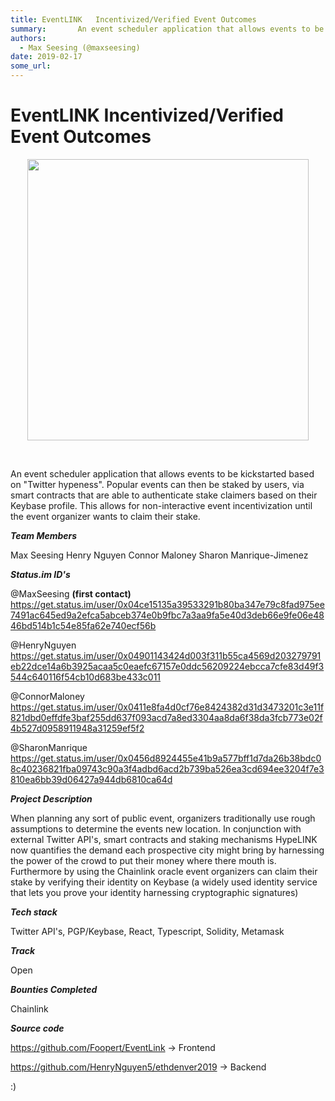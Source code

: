 ```yaml
---
title: EventLINK   Incentivized/Verified Event Outcomes 
summary:       An event scheduler application that allows events to be kickstarted based on Twitter hypeness. Popular events can then be staked by users, via smart contracts that are able to authenticate stake claimers based on their Keybase profile. This allows for non-interactive event incentivization until the event organizer wants to claim their stake. Team Members Max Seesing Henry Nguyen Connor Maloney Sharon Manrique-Jimenez Status.im IDs @MaxSeesing (first contact) https-//get.status.im/user/0x04
authors:
  - Max Seesing (@maxseesing)
date: 2019-02-17
some_url: 
---
```


# EventLINK   Incentivized/Verified Event Outcomes 



<div align="center">
  <img src="https://i.imgur.com/DXdnPqI.jpg" width="450"/>
</div>

&nbsp;
&nbsp;
&nbsp;


An event scheduler application that allows events to be kickstarted based on "Twitter hypeness". Popular events can then be staked by users, via smart contracts that are able to authenticate stake claimers based on their Keybase profile. This allows for non-interactive event incentivization until the event organizer wants to claim their stake.

**_Team Members_**

Max Seesing
Henry Nguyen 
Connor Maloney
Sharon Manrique-Jimenez

**_Status.im ID's_**

@MaxSeesing **(first contact)**  https://get.status.im/user/0x04ce15135a39533291b80ba347e79c8fad975ee7491ac645ed9a2efca5abceb374e0b9fbc7a3aa9fa5e40d3deb66e9fe06e4846bd514b1c54e85fa62e740ecf56b


@HenryNguyen  https://get.status.im/user/0x04901143424d003f311b55ca4569d203279791eb22dce14a6b3925acaa5c0eaefc67157e0ddc56209224ebcca7cfe83d49f3544c640116f54cb10d683be433c011

@ConnorMaloney https://get.status.im/user/0x0411e8fa4d0cf76e8424382d31d3473201c3e11f821dbd0effdfe3baf255dd637f093acd7a8ed3304aa8da6f38da3fcb773e02f4b527d0958911948a31259ef5f2

@SharonManrique https://get.status.im/user/0x0456d8924455e41b9a577bff1d7da26b38bdc08c40236821fba09743c90a3f4adbd6acd2b739ba526ea3cd694ee3204f7e3810ea6bb39d06427a944db6810ca64d

**_Project Description_**

When planning any sort of public event, organizers traditionally use rough assumptions to determine the events new location. In conjunction with external Twitter API's, smart contracts and staking mechanisms HypeLINK now quantifies the demand each prospective city might bring by harnessing the power of the crowd to put their money where there mouth is. Furthermore by using the Chainlink oracle event organizers can claim their stake by verifying their identity on Keybase (a widely used identity service that lets you prove your identity harnessing cryptographic signatures) 


**_Tech stack_**

Twitter API's, PGP/Keybase, React, Typescript, Solidity, Metamask

**_Track_**

Open

**_Bounties Completed_**

Chainlink 

**_Source code_**

https://github.com/Foopert/EventLink -> Frontend

https://github.com/HenryNguyen5/ethdenver2019 -> Backend

:)




